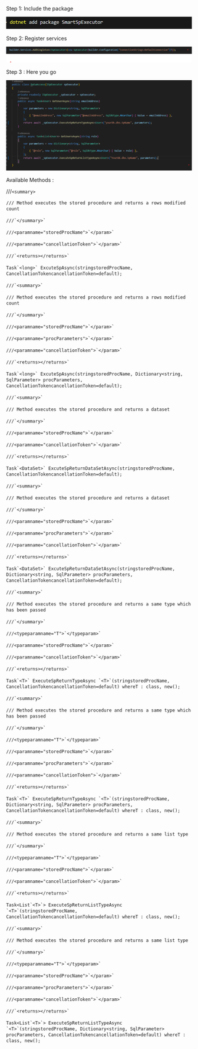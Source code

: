 Step 1: Include the package

![1737090582014](image/README/1737090582014.png)

Step 2: Register services

![1737357662691](image/README/1737357662691.png)

Step 3 : Here you go

![1737357628640](image/README/1737357628640.png)

Available Methods :

///`<summary>`

    /// Method executes the stored procedure and returns a rows modified count

    ///`</summary>`

    ///<paramname="storedProcName">`</param>`

    ///<paramname="cancellationToken">`</param>`

    ///`<returns></returns>`

    Task`<long>` ExcuteSpAsync(stringstoredProcName, CancellationTokencancellationToken=default);

    ///`<summary>`

    /// Method executes the stored procedure and returns a rows modified count

    ///`</summary>`

    ///<paramname="storedProcName">`</param>`

    ///<paramname="procParameters">`</param>`

    ///<paramname="cancellationToken">`</param>`

    ///`<returns></returns>`

    Task`<long>` ExcuteSpAsync(stringstoredProcName, Dictionary<string, SqlParameter> procParameters, CancellationTokencancellationToken=default);

    ///`<summary>`

    /// Method executes the stored procedure and returns a dataset

    ///`</summary>`

    ///<paramname="storedProcName">`</param>`

    ///<paramname="cancellationToken">`</param>`

    ///`<returns></returns>`

    Task`<DataSet>` ExcuteSpReturnDataSetAsync(stringstoredProcName, CancellationTokencancellationToken=default);

    ///`<summary>`

    /// Method executes the stored procedure and returns a dataset

    ///`</summary>`

    ///<paramname="storedProcName">`</param>`

    ///<paramname="procParameters">`</param>`

    ///<paramname="cancellationToken">`</param>`

    ///`<returns></returns>`

    Task`<DataSet>` ExcuteSpReturnDataSetAsync(stringstoredProcName, Dictionary<string, SqlParameter> procParameters, CancellationTokencancellationToken=default);

    ///`<summary>`

    /// Method executes the stored procedure and returns a same type which has been passed

    ///`</summary>`

    ///<typeparamname="T">`</typeparam>`

    ///<paramname="storedProcName">`</param>`

    ///<paramname="cancellationToken">`</param>`

    ///`<returns></returns>`

    Task`<T>` ExecuteSpReturnTypeAsync `<T>`(stringstoredProcName, CancellationTokencancellationToken=default) whereT : class, new();

    ///`<summary>`

    /// Method executes the stored procedure and returns a same type which has been passed

    ///`</summary>`

    ///<typeparamname="T">`</typeparam>`

    ///<paramname="storedProcName">`</param>`

    ///<paramname="procParameters">`</param>`

    ///<paramname="cancellationToken">`</param>`

    ///`<returns></returns>`

    Task`<T>` ExecuteSpReturnTypeAsync `<T>`(stringstoredProcName, Dictionary<string, SqlParameter> procParameters, CancellationTokencancellationToken=default) whereT : class, new();

    ///`<summary>`

    /// Method executes the stored procedure and returns a same list type

    ///`</summary>`

    ///<typeparamname="T">`</typeparam>`

    ///<paramname="storedProcName">`</param>`

    ///<paramname="cancellationToken">`</param>`

    ///`<returns></returns>`

    Task<List`<T>`> ExecuteSpReturnListTypeAsync `<T>`(stringstoredProcName, CancellationTokencancellationToken=default) whereT : class, new();

    ///`<summary>`

    /// Method executes the stored procedure and returns a same list type

    ///`</summary>`

    ///<typeparamname="T">`</typeparam>`

    ///<paramname="storedProcName">`</param>`

    ///<paramname="procParameters">`</param>`

    ///<paramname="cancellationToken">`</param>`

    ///`<returns></returns>`

    Task<List`<T>`> ExecuteSpReturnListTypeAsync `<T>`(stringstoredProcName, Dictionary<string, SqlParameter> procParameters, CancellationTokencancellationToken=default) whereT : class, new();
